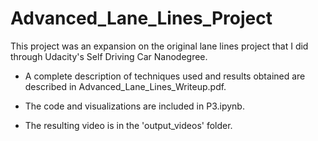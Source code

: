 # Advanced_Lane_Lines_Project
This project was an expansion on the original lane lines project that I did through Udacity's Self Driving Car Nanodegree. 
- A complete description of techniques used and results obtained are described in Advanced_Lane_Lines_Writeup.pdf. 

- The code and visualizations are included in P3.ipynb.  
  
- The resulting video is in the 'output_videos' folder.
